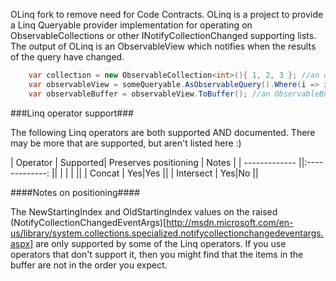 OLinq fork to remove need for Code Contracts.
OLinq is a project to provide a Linq Queryable provider implementation for operating on ObservableCollections or other INotifyCollectionChanged supporting lists. The output of OLinq is an ObservableView which notifies when the results of the query have changed.

```csharp
    var collection = new ObservableCollection<int>(){ 1, 2, 3 }; //an object implementing INotifyCollectionChanged
    var observableView = someQueryable.AsObservableQuery().Where(i => i > 2).ToObservableView(); //an ObservableView raises events when underlying source collections used in the linq statement are changed
    var observableBuffer = observableView.ToBuffer(); //an ObservableBuffer caches the results of the Linq query, so it is not re-evaluated, but instead the results are updated incrementally as the view raises events      
```


###Linq operator support###

The following Linq operators are both supported AND documented. There may be more that are supported, but aren't listed here :)

| Operator        | Supported| Preserves positioning  | Notes |
| -------------   ||:-------------:      ||
|                 | |                    ||
| Concat          | Yes|Yes                 ||
| Intersect       | Yes|No                  ||

####Notes on positioning####

The NewStartingIndex and OldStartingIndex values on the raised (NotifyCollectionChangedEventArgs)[http://msdn.microsoft.com/en-us/library/system.collections.specialized.notifycollectionchangedeventargs.aspx] are 
only supported by some of the Linq operators. If you use operators that don't support it, then you might find that the items in the buffer are not in the order you expect.



